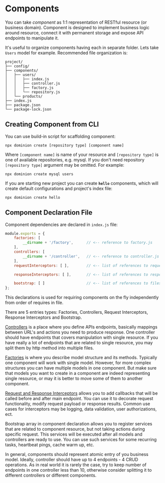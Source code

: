 # Components
You can take _component_ as 1:1 representation of RESTful resource 
(or business domain). Component is designed to implement business 
logic around resource, connect it with permanent storage and expose
API endpoints to manipulate it. 
 
It's useful to organize components having each in separate folder. 
Lets take `Users` model for example. Recommended file organization is: 
```
project/
├── config/
├── components/
│   ├── users/ 
│   │   ├── index.js
│   │   ├── controller.js
│   │   ├── factory.js
│   │   └── repository.js
│   └── products/
├── index.js
├── package.json
└── package-lock.json
```

## Creating Component from CLI

You can use build-in script for scaffolding component:
```shell script
npx dominion create [repository type] [component name]
``` 
Where `[component name]` is name of your resource and
`[repository type]` is one of available repositories, e.g. mysql.
If you don't need repository `[repository type]` argument may be omitted. 
For example:
```shell script
npx dominion create mysql users
```
 
If you are starting new project you can create **`hello`** components,
which will create default configurations and project's index file:

```shell script
npx dominion create hello
```

## Component Declaration File

Component dependencies are declared in `index.js` file:
```js
module.exports = {
    factories: [
        __dirname + '/factory',      // <-- reference to factory.js
    ],
    controllers: [
        __dirname + '/controller',   // <-- reference to controller.js
    ],
    requestInterceptors: [ ],        // <-- list of references to request interceptors

    responseInterceptors: [ ],       // <-- list of references to response interceptors

    bootstrap: [ ]                   // <-- list of references to files that will run on startup
};
```
This declarations is used for requiring components on the fly independently from 
order of requires in file.

There are 5 entries types: Factories, Controllers, Request Interceptors, 
Response Interceptors and Bootstrap.

[Controllers](/controllers) is a place where you define APIs endpoints, basically mappings 
between URL's and actions you need to produce response. One controller should
have endpoints that covers manipulation with single resource. If you have really
a lot of endpoints that are related to single resource, you may split them 
 by http method into multiple files.  

[Factories](/factories-and-models) is where you describe model structure and 
its methods. Typically one component will work with single model.
However, for more complex structures you can have multiple models in
one component. But make sure that models you want to create in a component 
are indeed representing single resource, or
may it is better to move some of them to another component.

[Request and Response Interceptors](/interceptors) allows you to add callbacks
that will be called before and after main endpoint. You can use it to 
decorate request functionality, modify request payload or response results.
Common use cases for interceptors may be logging, data validation, 
user authorizations, ect.  

Bootstrap array in component declaration allows you to register services 
that are related to component resource, but not taking actions during 
specific request. This services will be executed after all models and
controllers are ready to use. You can use such services for some recurring
tasks, heartbeat pings, cache warm up, etc.  

In general, components should represent atomic entry of you business model.
Ideally, controller should have up to 4 endpoints - 4 CRUD operations. As
in real world it is rarely the case, try to keep number of endpoints in 
one controller less than 10, otherwise consider splitting it to 
different controllers or different components.
